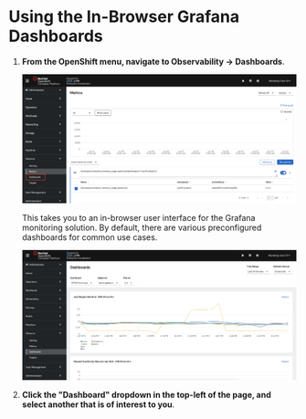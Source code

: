# Using the In-Browser Grafana Dashboards

1. **From the OpenShift menu, navigate to Observability -> Dashboards**.

    ![menu-dashboards](../images/menu-dashboards.png)

    This takes you to an in-browser user interface for the Grafana monitoring solution. By default, there are various preconfigured dashboards for common use cases.

    ![default-in-browser](../images/default-in-browser.png)

1. **Click the "Dashboard" dropdown in the top-left of the page, and select another that is of interest to you**.

